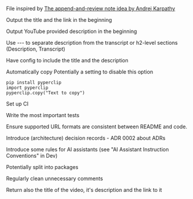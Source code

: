 File inspired by [The append-and-review note idea by Andrej Karpathy](https://karpathy.bearblog.dev/the-append-and-review-note/)

Output the title and the link in the beginning

Output YouTube provided description in the beginning

Use --- to separate description from the transcript or h2-level sections (Description, Transcript)

Have config to include the title and the description

Automatically copy
    Potentially a setting to disable this option

```
pip install pyperclip
import pyperclip
pyperclip.copy("Text to copy")
```

Set up CI

Write the most important tests

Ensure supported URL formats are consistent between README and code.

Introduce (architecture) decision records - ADR 0002 about ADRs

Introduce some rules for AI assistants (see "AI Assistant Instruction Conventions" in Dev)

Potentially split into packages

Regularly clean unnecessary comments

Return also the title of the video, it's description and the link to it